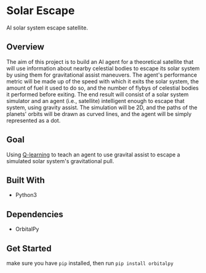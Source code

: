 # Solar Escape
AI solar system escape satellite. 

## Overview
The aim of this project is to build an AI agent for a theoretical satellite that will use information about nearby celestial bodies to escape its solar system by using them for gravitational assist maneuvers.
The agent's performance metric will be made up of the speed with which it exits the solar system, the amount of fuel it used to do so, and the number of flybys of celestial bodies it performed before exiting.
The end result will consist of a solar system simulator and an agent (i.e., satellite) intelligent enough to escape that system, using gravity assist.
The simulation will be 2D, and the paths of the planets' orbits will be drawn as curved lines, and the agent will be simply represented as a dot.

## Goal
Using [Q-learning](https://en.wikipedia.org/wiki/Q-learning) to teach an agent to use gravital assist to escape a simulated solar system's gravitational pull.


## Built With
* Python3

## Dependencies
* OrbitalPy

## Get Started
make sure you have ``pip`` installed, then run 
``pip install orbitalpy``

